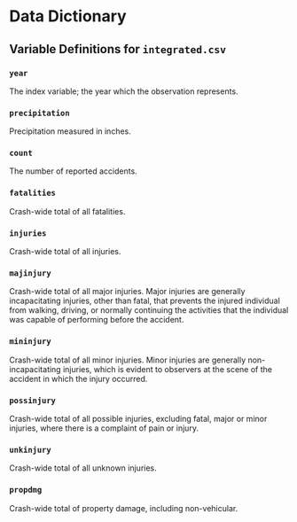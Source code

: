 # Data Dictionary

## Variable Definitions for `integrated.csv`

### `year`
The index variable; the year which the observation represents.


### `precipitation`
Precipitation measured in inches.

### `count`
The number of reported accidents.

### `fatalities`
Crash-wide total of all fatalities.

### `injuries`
Crash-wide total of all injuries.

### `majinjury`
Crash-wide total of all major injuries. Major injuries are generally incapacitating injuries, other than fatal, that prevents the injured individual from walking, driving, or normally continuing the activities that the individual was capable of performing before the accident.

### `mininjury`
Crash-wide total of all minor injuries. Minor injuries are generally non-incapacitating injuries, which is evident to observers at the scene of the accident in which the injury occurred.

### `possinjury`
Crash-wide total of all possible injuries, excluding fatal, major or minor injuries, where there is a complaint of pain or injury.

### `unkinjury`
Crash-wide total of all unknown injuries.

### `propdmg`
Crash-wide total of property damage, including non-vehicular.